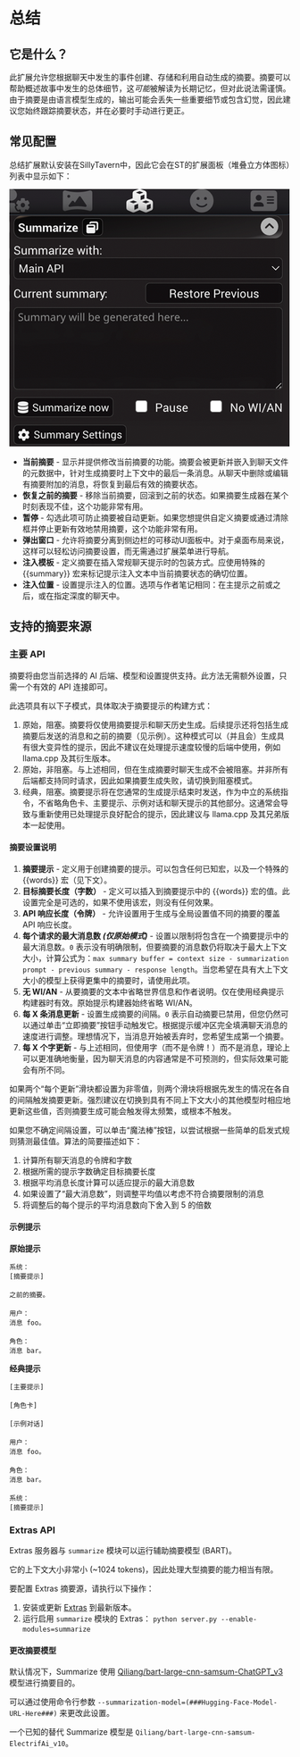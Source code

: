 # 总结

## 它是什么？

此扩展允许您根据聊天中发生的事件创建、存储和利用自动生成的摘要。摘要可以帮助概述故事中发生的总体细节，这*可能*被解读为长期记忆，但对此说法需谨慎。由于摘要是由语言模型生成的，输出可能会丢失一些重要细节或包含幻觉，因此建议您始终跟踪摘要状态，并在必要时手动进行更正。

## 常见配置

总结扩展默认安装在SillyTavern中，因此它会在ST的扩展面板（堆叠立方体图标）列表中显示如下：

![Summarize Config Panel](/static/extensions/summarize.png)

- **当前摘要** - 显示并提供修改当前摘要的功能。摘要会被更新并嵌入到聊天文件的元数据中，针对生成摘要时上下文中的最后一条消息。从聊天中删除或编辑有摘要附加的消息，将恢复到最后有效的摘要状态。
- **恢复之前的摘要** - 移除当前摘要，回滚到之前的状态。如果摘要生成器在某个时刻表现不佳，这个功能非常有用。
- **暂停** - 勾选此项可防止摘要被自动更新。如果您想提供自定义摘要或通过清除框并停止更新有效地禁用摘要，这个功能非常有用。
- **弹出窗口** - 允许将摘要分离到侧边栏的可移动UI面板中。对于桌面布局来说，这样可以轻松访问摘要设置，而无需通过扩展菜单进行导航。
- **注入模板** - 定义摘要在插入常规聊天提示时的包装方式。应使用特殊的 \{\{summary\}\} 宏来标记提示注入文本中当前摘要状态的确切位置。
- **注入位置** - 设置提示注入的位置。选项与作者笔记相同：在主提示之前或之后，或在指定深度的聊天中。

## 支持的摘要来源

### 主要 API

摘要将由您当前选择的 AI 后端、模型和设置提供支持。此方法无需额外设置，只需一个有效的 API 连接即可。

此选项具有以下子模式，具体取决于摘要提示的构建方式：

1. 原始，阻塞。摘要将仅使用摘要提示和聊天历史生成。后续提示还将包括生成摘要后发送的消息和之前的摘要（见示例）。这种模式可以（并且会）生成具有很大变异性的提示，因此不建议在处理提示速度较慢的后端中使用，例如 llama.cpp 及其衍生版本。
2. 原始，非阻塞。与上述相同，但在生成摘要时聊天生成不会被阻塞。并非所有后端都支持同时请求，因此如果摘要生成失败，请切换到阻塞模式。
3. 经典，阻塞。摘要提示将在您通常的生成提示结束时发送，作为中立的系统指令，不省略角色卡、主要提示、示例对话和聊天提示的其他部分。这通常会导致与重新使用已处理提示良好配合的提示，因此建议与 llama.cpp 及其兄弟版本一起使用。

#### 摘要设置说明

1. **摘要提示** - 定义用于创建摘要的提示。可以包含任何已知宏，以及一个特殊的 \{\{words\}\} 宏（见下文）。
2. **目标摘要长度（字数）** - 定义可以插入到摘要提示中的 \{\{words\}\} 宏的值。此设置完全是可选的，如果不使用该宏，则没有任何效果。
3. **API 响应长度（令牌）** - 允许设置用于生成与全局设置值不同的摘要的覆盖 API 响应长度。
4. **每个请求的最大消息数 _(仅原始模式)_** - 设置以限制将包含在一个摘要提示中的最大消息数。`0` 表示没有明确限制，但要摘要的消息数仍将取决于最大上下文大小，计算公式为：`max summary buffer = context size - summarization prompt - previous summary - response length`。当您希望在具有大上下文大小的模型上获得更集中的摘要时，请使用此项。
5. **无 WI/AN** - 从要摘要的文本中省略世界信息和作者说明。仅在使用经典提示构建器时有效。原始提示构建器始终省略 WI/AN。
6. **每 X 条消息更新** - 设置生成摘要的间隔。`0` 表示自动摘要已禁用，但您仍然可以通过单击“立即摘要”按钮手动触发它。根据提示缓冲区完全填满聊天消息的速度进行调整。理想情况下，当消息开始被丢弃时，您希望生成第一个摘要。
7. **每 X 个字更新** - 与上述相同，但使用字（而不是令牌！）而不是消息，理论上可以更准确地衡量，因为聊天消息的内容通常是不可预测的，但实际效果可能会有所不同。

如果两个“每个更新”滑块都设置为非零值，则两个滑块将根据先发生的情况在各自的间隔触发摘要更新。强烈建议在切换到具有不同上下文大小的其他模型时相应地更新这些值，否则摘要生成可能会触发得太频繁，或根本不触发。

如果您不确定间隔设置，可以单击“魔法棒”按钮，以尝试根据一些简单的启发式规则猜测最佳值。算法的简要描述如下：

1. 计算所有聊天消息的令牌和字数
2. 根据所需的提示字数确定目标摘要长度
3. 根据平均消息长度计算可以适应提示的最大消息数
4. 如果设置了“最大消息数”，则调整平均值以考虑不符合摘要限制的消息
5. 将调整后的每个提示的平均消息数向下舍入到 5 的倍数

#### 示例提示

**原始提示**
```
系统：
[摘要提示]

之前的摘要。

用户：
消息 foo。

角色：
消息 bar。
```

**经典提示**
```
[主要提示]

[角色卡]

[示例对话]

用户：
消息 foo。

角色：
消息 bar。

系统：
[摘要提示]
```

### Extras API

Extras 服务器与 `summarize` 模块可以运行辅助摘要模型 (BART)。

它的上下文大小非常小 (~1024 tokens)，因此处理大型摘要的能力相当有限。

要配置 Extras 摘要源，请执行以下操作：

1. 安装或更新 [Extras](https://github.com/SillyTavern/SillyTavern-extras) 到最新版本。
2. 运行启用 `summarize` 模块的 Extras： `python server.py --enable-modules=summarize`

#### 更改摘要模型

默认情况下，Summarize 使用 [Qiliang/bart-large-cnn-samsum-ChatGPT_v3](https://huggingface.co/Qiliang/bart-large-cnn-samsum-ChatGPT_v3) 模型进行摘要目的。

可以通过使用命令行参数 `--summarization-model=(###Hugging-Face-Model-URL-Here###)` 来更改此设置。

一个已知的替代 Summarize 模型是 `Qiliang/bart-large-cnn-samsum-ElectrifAi_v10`。